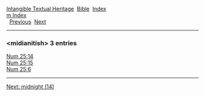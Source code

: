 [Intangible Textual Heritage](../../index)  [Bible](../index) 
[Index](index)   
[m Index](_m_)  
  [Previous](c07401)  [Next](c07403) 

------------------------------------------------------------------------

### &lt;midianitish&gt; 3 entries

[Num 25:14](../kjv/num025.htm#014)  
[Num 25:15](../kjv/num025.htm#015)  
[Num 25:6](../kjv/num025.htm#006)  

------------------------------------------------------------------------

[Next: midnight (14)](c07403)
